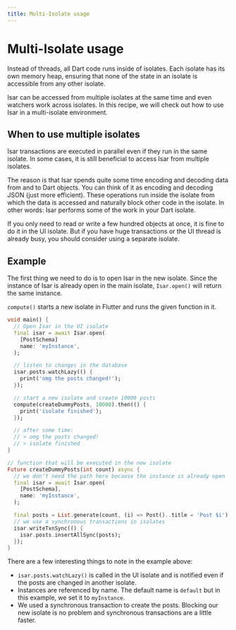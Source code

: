 ```yaml
---
title: Multi-Isolate usage
---
```


# Multi-Isolate usage

Instead of threads, all Dart code runs inside of isolates. Each isolate has its own memory heap, ensuring that none of the state in an isolate is accessible from any other isolate.

Isar can be accessed from multiple isolates at the same time and even watchers work across isolates. In this recipe, we will check out how to use Isar in a multi-isolate environment.

## When to use multiple isolates

Isar transactions are executed in parallel even if they run in the same isolate. In some cases, it is still beneficial to access Isar from multiple isolates.

The reason is that Isar spends quite some time encoding and decoding data from and to Dart objects. You can think of it as encoding and decoding JSON (just more efficient). These operations run inside the isolate from which the data is accessed and naturally block other code in the isolate. In other words: Isar performs some of the work in your Dart isolate.

If you only need to read or write a few hundred objects at once, it is fine to do it in the UI isolate. But if you have huge transactions or the UI thread is already busy, you should consider using a separate isolate.

## Example

The first thing we need to do is to open Isar in the new isolate. Since the instance of Isar is already open in the main isolate, `Isar.open()` will return the same instance.

`compute()` starts a new isolate in Flutter and runs the given function in it.

```dart
void main() {
  // Open Isar in the UI isolate
  final isar = await Isar.open(
    [PostSchema]
    name: 'myInstance',
  );

  // listen to changes in the database
  isar.posts.watchLazy(() {
    print('omg the posts changed!');
  });

  // start a new isolate and create 10000 posts
  compute(createDummyPosts, 10000).then(() {
    print('isolate finished');
  });

  // after some time:
  // > omg the posts changed!
  // > isolate finished
}

// function that will be executed in the new isolate
Future createDummyPosts(int count) async {
  // we don't need the path here because the instance is already open
  final isar = await Isar.open(
    [PostSchema],
    name: 'myInstance',
  );

  final posts = List.generate(count, (i) => Post()..title = 'Post $i');
  // we use a synchronous transactions in isolates
  isar.writeTxnSync(() {
    isar.posts.insertAllSync(posts);
  });
}
```

There are a few interesting things to note in the example above:

- `isar.posts.watchLazy()` is called in the UI isolate and is notified even if the posts are changed in another isolate.
- Instances are referenced by name. The default name is `default` but in this example, we set it to `myInstance`.
- We used a synchronous transaction to create the posts. Blocking our new isolate is no problem and synchronous transactions are a little faster.
